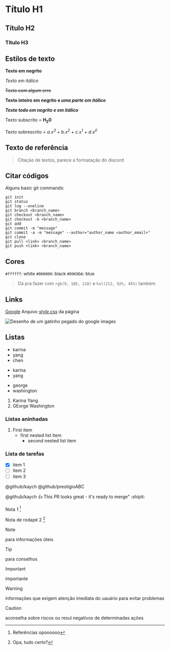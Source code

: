 # Título H1
## Título H2
### Título H3

## Estilos de texto

**Texto em negrito**

*Texto em itálico*

~~Texto com algum erro~~

**Texto inteiro em negrito e _uma parte em itálico_**

***Texto todo em negrito e em itálico***

Texto subscrito = **H<sub>2</sub>0**

Texto sobrescrito = *a.x<sup>3</sup> + b.x<sup>2</sup> + c.x<sup>1</sup> + d.x<sup>0</sup>*

## Texto de referência
> Citação de textos, parece a formatação do discord

## Citar códigos

Alguns basic git commands:
```
git init
git status
git log --oneline
git branch <branch_name>
git checkout <branch_name>
git checkout -b <branch_name>
git add 
git commit -m "message"
git commit -a -m "message" --author="author_name <author_email>"
git clone 
git pull <link> <branch_name>
git push <link> <branch_name>
```

## Cores
`#ffffff`: white
`#000000`: black
`#0969DA`: blue
> Dá pra fazer com `rgb(9, 105, 218)` e `hsl(212, 92%, 45%)` também

## Links
[Google](https://www.google.com/)
Arquivo [*style.css*](/addReadme/style.css) da página

![Desenho de um gatinho pegado do google images](https://www.google.com/url?sa=i&url=https%3A%2F%2Fthirstymag.com%2FOs-Gatos-dos-Desenhos-293530.html&psig=AOvVaw1EyQqD8yYYQwdUeE6ErsmS&ust=1711543445719000&source=images&cd=vfe&opi=89978449&ved=0CBAQjRxqFwoTCMiDqK36kYUDFQAAAAAdAAAAABAP)

## Listas
- karina
- yang
- chen

* karina
* yang

+ george
+ washington

1. Karina Yang
2. GEorge Washington

### Listas aninhadas
1. First item
    - first nested list item
        - second nested list item

### Lista de tarefas
- [x] item 1
- [ ] item 2
- [ ] item 3

@github/kaych @github/prestigioABC

@github/kaych :+1: This PR looks great - it's ready to merge" :shipit:

Nota 1 [^1]

Nota de rodapé 2 [^2]

[^1]: Referências opoooooo
[^2]: Opa, tudo certo?

> [!NOTE]
> para informações úteis

> [!TIP]
> para conselhos

> [!IMPORTANT]
> importante

> [!WARNING]
> informações que exigem atenção imediata do uauário para evitar problemas

> [!CAUTION]
> aconselha sobre riscos ou resul negativos de determinadas ações